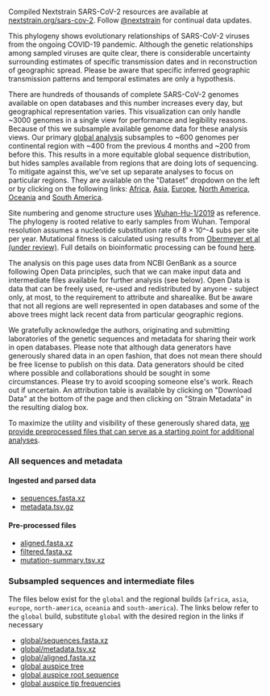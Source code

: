 Compiled Nextstrain SARS-CoV-2 resources are available at [nextstrain.org/sars-cov-2](https://nextstrain.org/sars-cov-2/). Follow [@nextstrain](https://twitter.com/nextstrain) for continual data updates.

This phylogeny shows evolutionary relationships of SARS-CoV-2 viruses from the ongoing COVID-19 pandemic. Although the genetic relationships among sampled viruses are quite clear, there is considerable uncertainty surrounding estimates of specific transmission dates and in reconstruction of geographic spread. Please be aware that specific inferred geographic transmission patterns and temporal estimates are only a hypothesis.

There are hundreds of thousands of complete SARS-CoV-2 genomes available on open databases and this number increases every day, but geographical representation varies. This visualization can only handle ~3000 genomes in a single view for performance and legibility reasons. Because of this we subsample available genome data for these analysis views. Our primary [global analysis](/ncov/open/global/) subsamples to ~600 genomes per continental region with ~400 from the previous 4 months and ~200 from before this. This results in a more equitable global sequence distribution, but hides samples available from regions that are doing lots of sequencing. To mitigate against this, we've set up separate analyses to focus on particular regions. They are available on the "Dataset" dropdown on the left or by clicking on the following links: [Africa](/ncov/open/africa?f_region=Africa), [Asia](/ncov/open/asia?f_region=Asia), [Europe](/ncov/open/europe?f_region=Europe), [North America](/ncov/open/north-america?f_region=North%20America), [Oceania](/ncov/open/oceania?f_region=Oceania) and [South America](/ncov/open/south-america?f_region=South%20America).

Site numbering and genome structure uses [Wuhan-Hu-1/2019](https://www.ncbi.nlm.nih.gov/nuccore/MN908947) as reference. The phylogeny is rooted relative to early samples from Wuhan. Temporal resolution assumes a nucleotide substitution rate of 8 &times; 10^-4 subs per site per year. Mutational fitness is calculated using results from [Obermeyer et al (under review)](https://www.medrxiv.org/content/10.1101/2021.09.07.21263228v1). Full details on bioinformatic processing can be found [here](https://github.com/nextstrain/ncov).

The analysis on this page uses data from NCBI GenBank as a source following Open Data principles, such that we can make input data and intermediate files available for further analysis (see below). Open Data is data that can be freely used, re-used and redistributed by anyone - subject only, at most, to the requirement to attribute and sharealike. But be aware that not all regions are well represented in open databases and some of the above trees might lack recent data from particular geographic regions.

We gratefully acknowledge the authors, originating and submitting laboratories of the genetic sequences and metadata for sharing their work in open databases. Please note that although data generators have generously shared data in an open fashion, that does not mean there should be free license to publish on this data. Data generators should be cited where possible and collaborations should be sought in some circumstances. Please try to avoid scooping someone else's work. Reach out if uncertain. An attribution table is available by clicking on "Download Data" at the bottom of the page and then clicking on "Strain Metadata" in the resulting dialog box.

To maximize the utility and visibility of these generously shared data, [we provide preprocessed files that can serve as a starting point for additional analyses](https://docs.nextstrain.org/projects/ncov/en/latest/reference/remote_inputs.html).

### All sequences and metadata

#### Ingested and parsed data

 * [sequences.fasta.xz](https://data.nextstrain.org/files/ncov/open/sequences.fasta.xz)
 * [metadata.tsv.gz](https://data.nextstrain.org/files/ncov/open/metadata.tsv.gz)

#### Pre-processed files

 * [aligned.fasta.xz](https://data.nextstrain.org/files/ncov/open/aligned.fasta.xz)
 * [filtered.fasta.xz](https://data.nextstrain.org/files/ncov/open/filtered.fasta.xz)
 * [mutation-summary.tsv.xz](https://data.nextstrain.org/files/ncov/open/mutation-summary.tsv.xz)

### Subsampled sequences and intermediate files

The files below exist for the `global` and the regional builds (`africa`, `asia`, `europe`, `north-america`, `oceania` and `south-america`).
The links below refer to the `global` build, substitute `global` with the desired region in the links if necessary

 * [global/sequences.fasta.xz](https://data.nextstrain.org/files/ncov/open/global/sequences.fasta.xz)
 * [global/metadata.tsv.xz](https://data.nextstrain.org/files/ncov/open/global/metadata.tsv.xz)
 * [global/aligned.fasta.xz](https://data.nextstrain.org/files/ncov/open/global/aligned.fasta.xz)
 * [global auspice tree](https://data.nextstrain.org/files/ncov/open/global/global.json)
 * [global auspice root sequence](https://data.nextstrain.org/files/ncov/open/global/global_root-sequence.json)
 * [global auspice tip frequencies](https://data.nextstrain.org/files/ncov/open/global/global_tip-frequencies.json)
